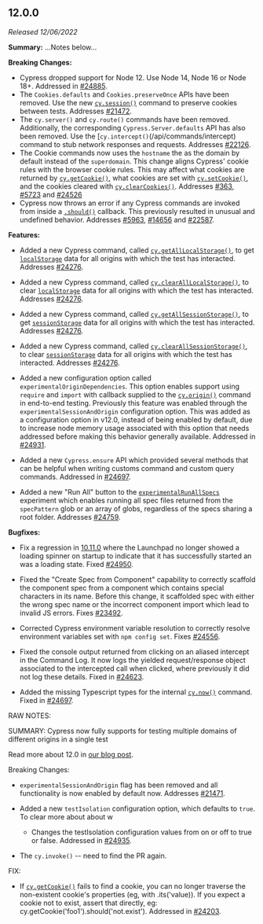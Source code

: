 ## 12.0.0

_Released 12/06/2022_

**Summary:** ...Notes below...

**Breaking Changes:**

- Cypress dropped support for Node 12. Use Node 14, Node 16 or Node 18+.
  Addressed in [#24885](https://github.com/cypress-io/cypress/pull/24885).
- The `Cookies.defaults` and `Cookies.preserveOnce` APIs have been removed. Use
  the new [`cy.session()`](/api/commands/session) command to preserve cookies
  between tests. Addresses
  [#21472](https://github.com/cypress-io/cypress/issues/21472).
- The `cy.server()` and `cy.route()` commands have been removed. Additionally,
  the corresponding `Cypress.Server.defaults` API has also been removed. Use the
  [`cy.intercept()`(/api/commands/intercept) command to stub network responses
  and requests. Addresses
  [#22126](https://github.com/cypress-io/cypress/issues/22126).
- The Cookie commands now uses the `hostname` the as the domain by default
  instead of the `superdomain`. This change aligns Cypress' cookie rules with
  the browser cookie rules. This may affect what cookies are returned by
  [`cy.getCookie()`](/api/commands/getcookie), what cookies are set with
  [`cy.setCookie()`](/api/commands/setcookie), and the cookies cleared with
  [`cy.clearCookies()`](/api/commands/clearcookies). Addresses
  [#363](https://github.com/cypress-io/cypress/issues/363),
  [#5723](https://github.com/cypress-io/cypress/issues/5723) and
  [#24526](https://github.com/cypress-io/cypress/issues/24526)
- Cypress now throws an error if any Cypress commands are invoked from inside a
  [`.should()`](/api/commands/should) callback. This previously resulted in
  unusual and undefined behavior. Addresses
  [#5963](https://github.com/cypress-io/cypress/issues/5963),
  [#14656](https://github.com/cypress-io/cypress/issues/14656) and
  [#22587](https://github.com/cypress-io/cypress/issues/22587).

**Features:**

- Added a new Cypress command, called
  [`cy.getAllLocalStorage()`](/api/commands/getAllLocalStorage), to get
  [`localStorage`](https://developer.mozilla.org/en-US/docs/Web/API/Window/localStorage)
  data for all origins with which the test has interacted. Addresses
  [#24276](https://github.com/cypress-io/cypress/issues/24276).

- Added a new Cypress command, called
  [`cy.clearAllLocalStorage()`](/api/commands/clearAllLocalStorage), to clear
  [`localStorage`](https://developer.mozilla.org/en-US/docs/Web/API/Window/localStorage)
  data for all origins with which the test has interacted. Addresses
  [#24276](https://github.com/cypress-io/cypress/issues/24276).

- Added a new Cypress command, called
  [`cy.getAllSessionStorage()`](/api/commands/getAllSessionStorage), to get
  [`sessionStorage`](https://developer.mozilla.org/en-US/docs/Web/API/Window/sessionStorage)
  data for all origins with which the test has interacted. Addresses
  [#24276](https://github.com/cypress-io/cypress/issues/24276).

- Added a new Cypress command, called
  [`cy.clearAllSessionStorage()`](/api/commands/clearAllSessionStorage), to
  clear
  [`sessionStorage`](https://developer.mozilla.org/en-US/docs/Web/API/Window/sessionStorage)
  data for all origins with which the test has interacted. Addresses
  [#24276](https://github.com/cypress-io/cypress/issues/24276).

- Added a new configuration option called `experimentalOriginDependencies`. This
  option enables support using `require` and `import` with callback supplied to
  the [`cy.origin()`](/api/commands/origin) command in end-to-end testing.
  Previously this feature was enabled through the `experimentalSessionAndOrigin`
  configuration option. This was added as a configuration option in v12.0,
  instead of being enabled by default, due to increase node memory usage
  associated with this option that needs addressed before making this behavior
  generally available. Addressed in
  [#24931](https://github.com/cypress-io/cypress/pull/24931).

- Added a new `Cypress.ensure` API which provided several methods that can be
  helpful when writing customs command and custom query commands. Addressed in
  [#24697](https://github.com/cypress-io/cypress/pull/24697).

- Added a new "Run All" button to the
  [`experimentalRunAllSpecs`](guides/references/experiments#End-to-End-Testing)
  experiment which enables running all spec files returned from the
  `specPattern` glob or an array of globs, regardless of the specs sharing a
  root folder. Addresses
  [#24759](https://github.com/cypress-io/cypress/issues/24759).

**Bugfixes:**

- Fix a regression in [10.11.0](#10-11-0) where the Launchpad no longer showed a
  loading spinner on startup to indicate that it has successfully started an was
  a loading state. Fixed
  [#24950](https://github.com/cypress-io/cypress/issues/24950).

- Fixed the "Create Spec from Component" capability to correctly scaffold the
  component spec from a component which contains special characters in its name.
  Before this change, it scaffolded spec with either the wrong spec name or the
  incorrect component import which lead to invalid JS errors. Fixes
  [#23492](https://github.com/cypress-io/cypress/issues/23492).

- Corrected Cypress environment variable resolution to correctly resolve
  environment variables set with `npm config set`. Fixes
  [#24556](https://github.com/cypress-io/cypress/issues/24556).

- Fixed the console output returned from clicking on an aliased intercept in the
  Command Log. It now logs the yielded request/response object associated to the
  intercepted call when clicked, where previously it did not log these details.
  Fixed in [#24623](https://github.com/cypress-io/cypress/pull/24623).

- Added the missing Typescript types for the internal
  [`cy.now()`](/guides/guides/debugging#Run-Cypress-command-outside-the-test)
  command. Fixed in [#24697](https://github.com/cypress-io/cypress/pull/24697).

RAW NOTES:

SUMMARY: Cypress now fully supports for testing multiple domains of different
origins in a single test

Read more about 12.0 in
[our blog post](https://cypress.io/blog/2022/12/06/cypress-12-release/).

Breaking Changes:

- `experimentalSessionAndOrigin` flag has been removed and all functionality is
  now enabled by default now. Addresses
  [#21471](https://github.com/cypress-io/cypress/issues/21471).

- Added a new `testIsolation` configuration option, which defaults to `true`. To
  clear more about about w

  - Changes the testIsolation configuration values from on or off to true or
    false. Addressed in
    [#24935](https://github.com/cypress-io/cypress/pull/24935).

- The `cy.invoke()` -- need to find the PR again.

FIX:

- If [`cy.getCookie()`](/api/commands/getcookie) fails to find a cookie, you can
  no longer traverse the non-existent cookie's properties (eg, with
  .its('value)). If you expect a cookie not to exist, assert that directly, eg:
  cy.getCookie('foo1').should('not.exist'). Addressed in
  [#24203](https://github.com/cypress-io/cypress/pull/24203).
